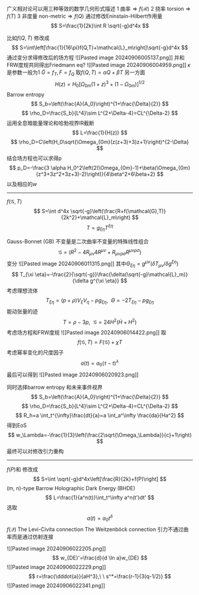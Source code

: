 广义相对论可以用三种等效的数学几何形式描述
1 曲率$\Rightarrow f(\mathcal{R})$
2 挠率 torsion$\Rightarrow f(T)$
3 非度量 non-metric$\Rightarrow f(Q)$
通过修改Eninstain-Hilbert作用量
$$
S=\frac{1}{2k}\int R \sqrt{-g}d^4x
$$


比如$f(Q,T)$
修改成
$$
S=\int\left[\frac{1}{16\pi}f(Q,T)+\mathcal{L}_m\right]\sqrt{-g}d^4x
$$
通过变分求得修改后的场方程
![[Pasted image 20240906005137.png]]
并和FRW度规共同得出Friedmann eq?
![[Pasted image 20240906004959.png]]
$\kappa$是参数一般为1 $\tilde{G}=f_T,F=f_Q$ 取$f(Q,T)=\alpha Q+ \beta T$
另一方面
$$
H(z)=H_0[\Omega_{0m}(1+z)^3+(1-\Omega_{0m})]^{1/2}
$$
Barrow entropy
$$
S_b=\left(\frac{A}{A_0}\right)^{1+\frac{\Delta}{2}}
$$
$$
\rho_D=\frac{S_b}{L^4}\sim L^{2+\Delta-4}=CL^{\Delta-2}
$$
运用全息暗能量理论和哈勃视界IR截断
$$
L=\frac{1}{H(z)}
$$
$$
\rho_D=C\left(H_0\sqrt{\Omega_{0m}(z(z+3)+3)z+1}\right)^{2-\Delta}
$$
结合场方程也可以求得p
$$
p_D=-\frac{3 \alpha H_0^2\left(2(\Omega_{0m}-1)+\beta(\Omega_{0m}(z^3+3z^2+3z+3)-2)\right)}{4\beta^2+6\beta+2}
$$
以及相应的$w$

---

$f(\mathcal{G},T)$
$$
S=\int d^4x \sqrt{-g}\left(\frac{R+f(\mathcal{G},T)}{2k^2}+\mathcal{L}_m\right)
$$
$$
T=g_{\xi \eta}T^{\xi \eta}
$$

Gauss-Bonnet (GB) 不变量是二次曲率不变量的特殊线性组合
$$\mathcal{G} =\left(R^2 - 4R_{\mu\nu}4R^{\mu\nu} + R_{\mu\nu\rho\sigma}R^{\mu\nu\rho\sigma}\right)$$
变分
![[Pasted image 20240906011315.png]]
其中$\Theta_{\xi \eta}=g^{\mu \nu}(\delta T_{\mu \nu}/\delta g^{\xi \eta})$
$$
T_{\xi \eta}=-\frac{2}{\sqrt{-g}}\frac{\delta(\sqrt{-g}\mathcal{L}_m)}{\delta g^{\xi \eta}}
$$
考虑理想流体
$$
T_{\xi \eta}=(p+\rho)V_{\xi}V_{\eta}-pg_{\xi \eta},\ \  \Theta=-2T_{\xi \eta}-pg_{\xi \eta}
$$
能动张量的迹
$$
T=\rho-3p,\ \ \mathcal{G}=24H^2(\dot{H}+H^2)
$$
考虑场方程和FRW度规
![[Pasted image 20240906014422.png]]
取
$$
f(\mathcal{G},T)=F(\mathcal{G})+\chi T
$$
考虑幂率变化的尺度因子
$$
a(t)=a_0(\tau-t)^\lambda
$$
最后可以得到
![[Pasted image 20240906020923.png]]

同时选择barrow entropy 和未来事件视界
$$
S_b=\left(\frac{A}{A_0}\right)^{1+\frac{\Delta}{2}}
$$
$$
\rho_D=\frac{S_b}{L^4}\sim L^{2+\Delta-4}=CL^{\Delta-2}
$$
$$
R_h=a \int_t^{\infty}\frac{dt}{a}=a \int_a^\infty \frac{da}{Ha^2}
$$
得到EoS
$$
w_\Lambda=-\frac{1}{3}\left(\frac{2\sqrt{\Omega_\Lambda}}{c}+1\right)
$$
最终可以对修改引力重构

---
$f(P)$和
修改成
$$
S=\int \sqrt{-g}d^4x\left[\frac{R}{2k}+f(P)\right]
$$
(m, n)-type Barrow Holographic Dark Energy (BHDE)
$$
L=\frac{1}{a^n(t)}\int_t^\infty a^n(t')dt'
$$
选取$$
a(t)=a_0 t^\delta
$$
$f(\mathcal{Q})$
The Levi-Civita connection
The Weitzenböck connection
引力不通过曲率而是通过仿射连接


![[Pasted image 20240906022205.png]]
$$
w_{DE}'=\frac{d}{d \ln a}w_{DE}
$$
![[Pasted image 20240906022229.png]]
$$
r=\frac{\dddot{a}}{aH^3},\ \ s^*=\frac{r-1}{3(q-1/2)}
$$
![[Pasted image 20240906022341.png]]
